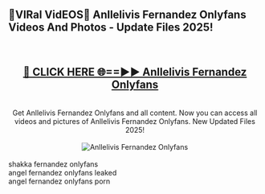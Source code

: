 <h2>🔴VIRal VidEOS🔴 Anllelivis Fernandez Onlyfans Videos And Photos - Update Files 2025!</h2>
<br>
<div align="center">
<h2><a href="https://virallinks.top/odZfE0" rel="nofollow">🔴 CLICK HERE 🌐==►► Anllelivis Fernandez Onlyfans</a></h2>
<br>
Get Anllelivis Fernandez Onlyfans and all content. Now you can access all videos and pictures of Anllelivis Fernandez Onlyfans. New Updated Files 2025!
<br>
<br>
<a href="https://virallinks.top/odZfE0" rel="nofollow" data-target="animated-image.originalLink"><img src="https://i.imgur.com/dJHk4Zq.gif)" alt="Anllelivis Fernandez Onlyfans" style="max-width: 100%; display: inline-block;" data-target="animated-image.originalImage"></a>
</div>
<br>
shakka fernandez onlyfans<br>
angel fernandez onlyfans leaked<br>
angel fernandez onlyfans porn